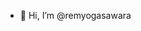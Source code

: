 - 👋 Hi, I’m @remyogasawara


<!---
remyogasawara/remyogasawara is a ✨ special ✨ repository because its `README.md` (this file) appears on your GitHub profile.
You can click the Preview link to take a look at your changes.
--->
